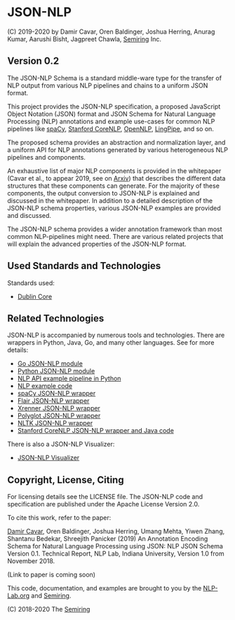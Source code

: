 # JSON-NLP

(C) 2019-2020 by Damir Cavar, Oren Baldinger, Joshua Herring, Anurag Kumar, Aarushi Bisht, Jagpreet Chawla, [Semiring] Inc.


## Version 0.2

The JSON-NLP Schema is a standard middle-ware type for the transfer of NLP output from various NLP pipelines and chains to a uniform JSON format.

This project provides the JSON-NLP specification, a proposed JavaScript Object Notation (JSON) format and JSON Schema for Natural Language Processing (NLP) annotations and example use-cases for common NLP pipelines like [spaCy](https://spacy.io/), [Stanford CoreNLP](https://stanfordnlp.github.io/CoreNLP/), [OpenNLP](https://opennlp.apache.org/), [LingPipe](http://alias-i.com/lingpipe/), and so on.

The proposed schema provides an abstraction and normalization layer, and a uniform API for NLP annotations generated by various heterogeneous NLP pipelines and components.

An exhaustive list of major NLP components is provided in the whitepaper (Cavar et al., to appear 2019, see on [Arxiv](https://arxiv.org/)) that describes the different data structures that these components can generate. For the majority of these components, the output conversion to JSON-NLP is explained and discussed in the whitepaper. In addition to a detailed description of the JSON-NLP schema properties, various JSON-NLP examples are provided and discussed.

The JSON-NLP schema provides a wider annotation framework than most common NLP-pipelines might need. There are various related projects that will explain the advanced properties of the JSON-NLP format.


## Used Standards and Technologies

Standards used:

- [Dublin Core](http://dublincore.org/)


## Related Technologies

JSON-NLP is accompanied by numerous tools and technologies. There are wrappers in Python, Java, Go, and many other languages. See for more details:

- [Go JSON-NLP module](https://github.com/SemiringInc/GoJSONNLP)
- [Python JSON-NLP module](https://pypi.org/project/pyjsonnlp/)
- [NLP API example pipeline in Python](https://github.com/SemiringInc/NLPAPIPipelineExample)
- [NLP example code](https://github.com/SemiringInc/NLPAPIExamples)
- [spaCy JSON-NLP wrapper](https://pypi.org/project/spacyjsonnlp/)
- [Flair JSON-NLP wrapper](https://pypi.org/project/flairjsonnlp/)
- [Xrenner JSON-NLP wrapper](https://pypi.org/project/xrennerjsonnlp/)
- [Polyglot JSON-NLP wrapper](https://pypi.org/project/polyglotjsonnlp/)
- [NLTK JSON-NLP wrapper](https://pypi.org/project/polyglotjsonnlp/)
- [Stanford CoreNLP JSON-NLP wrapper and Java code](https://github.com/dcavar/J-JSON-NLP)


There is also a JSON-NLP Visualizer:

- [JSON-NLP Visualizer](https://semiringinc.github.io/JSON-NLP-Viz/)


## Copyright, License, Citing

For licensing details see the LICENSE file. The JSON-NLP code and specification are published under the Apache License Version 2.0.

To cite this work, refer to the paper:

[Damir Cavar], Oren Baldinger, Joshua Herring, Umang Mehta, Yiwen Zhang, Shantanu Bedekar, Shreejith Panicker (2019) An Annotation Encoding Schema for Natural Language Processing using JSON: NLP JSON Schema Version 0.1. Technical Report, NLP Lab, Indiana University, Version 1.0 from November 2018.

(Link to paper is coming soon)


This code, documentation, and examples are brought to you by the [NLP-Lab.org] and [Semiring].

(C) 2018-2020 The [Semiring]


[Damir Cavar]: http://damir.cavar.me/ "Damir Cavar"
[NLP-Lab.org]: https://nlp-lab.org/ "NLP-Lab.org"
[Semiring]: https://semiring.com/ "Semiring Inc."

